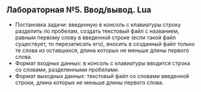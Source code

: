 ## Лабораторная №5. Ввод/вывод. Lua

- Постановка задачи: введенную в консоль с клавиатуры строку разделить по пробелам, создать текстовый файл с названием, равным первому слову в введенной строке (если такой файл существует, то перезаписать его), вносить в созданный файл только те слова из оставшихся, длина которых не меньше длины первого слова.
- Формат входных данных: в консоль с клавиатуры вводится строка со словами, разделенными пробелами.
- Формат выходных данных: текстовый файл со словами введенной строки, длина которых не меньше длины первого слова.